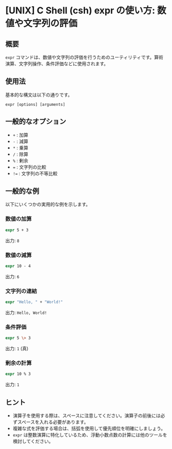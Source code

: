 # [UNIX] C Shell (csh) expr の使い方: 数値や文字列の評価

## 概要
`expr` コマンドは、数値や文字列の評価を行うためのユーティリティです。算術演算、文字列操作、条件評価などに使用されます。

## 使用法
基本的な構文は以下の通りです。

```
expr [options] [arguments]
```

## 一般的なオプション
- `+` : 加算
- `-` : 減算
- `*` : 乗算
- `/` : 除算
- `%` : 剰余
- `=` : 文字列の比較
- `!=` : 文字列の不等比較

## 一般的な例
以下にいくつかの実用的な例を示します。

### 数値の加算
```csh
expr 5 + 3
```
出力: `8`

### 数値の減算
```csh
expr 10 - 4
```
出力: `6`

### 文字列の連結
```csh
expr "Hello, " + "World!"
```
出力: `Hello, World!`

### 条件評価
```csh
expr 5 \> 3
```
出力: `1` (真)

### 剰余の計算
```csh
expr 10 % 3
```
出力: `1`

## ヒント
- 演算子を使用する際は、スペースに注意してください。演算子の前後には必ずスペースを入れる必要があります。
- 複雑な式を評価する場合は、括弧を使用して優先順位を明確にしましょう。
- `expr` は整数演算に特化しているため、浮動小数点数の計算には他のツールを検討してください。